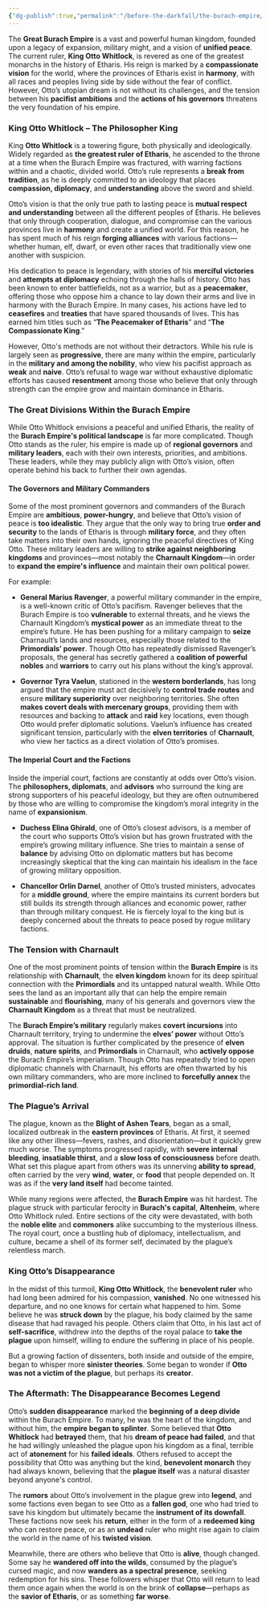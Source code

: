 ```yaml
---
{"dg-publish":true,"permalink":"/before-the-darkfall/the-burach-empire/"}
---
```


The **Great Burach Empire** is a vast and powerful human kingdom, founded upon a legacy of expansion, military might, and a vision of **unified peace**. The current ruler, **King Otto Whitlock**, is revered as one of the greatest monarchs in the history of Etharis. His reign is marked by a **compassionate vision** for the world, where the provinces of Etharis exist in **harmony**, with all races and peoples living side by side without the fear of conflict. However, Otto’s utopian dream is not without its challenges, and the tension between his **pacifist ambitions** and the **actions of his governors** threatens the very foundation of his empire.

### **King Otto Whitlock – The Philosopher King**

King **Otto Whitlock** is a towering figure, both physically and ideologically. Widely regarded as **the greatest ruler of Etharis**, he ascended to the throne at a time when the Burach Empire was fractured, with warring factions within and a chaotic, divided world. Otto’s rule represents a **break from tradition**, as he is deeply committed to an ideology that places **compassion, diplomacy**, and **understanding** above the sword and shield.

Otto’s vision is that the only true path to lasting peace is **mutual respect and understanding** between all the different peoples of Etharis. He believes that only through cooperation, dialogue, and compromise can the various provinces live in **harmony** and create a unified world. For this reason, he has spent much of his reign **forging alliances** with various factions—whether human, elf, dwarf, or even other races that traditionally view one another with suspicion.

His dedication to peace is legendary, with stories of his **merciful victories** and **attempts at diplomacy** echoing through the halls of history. Otto has been known to enter battlefields, not as a warrior, but as a **peacemaker**, offering those who oppose him a chance to lay down their arms and live in harmony with the Burach Empire. In many cases, his actions have led to **ceasefires** and **treaties** that have spared thousands of lives. This has earned him titles such as “**The Peacemaker of Etharis**” and “**The Compassionate King**.”

However, Otto's methods are not without their detractors. While his rule is largely seen as **progressive**, there are many within the empire, particularly in the **military and among the nobility**, who view his pacifist approach as **weak** and **naive**. Otto’s refusal to wage war without exhaustive diplomatic efforts has caused **resentment** among those who believe that only through strength can the empire grow and maintain dominance in Etharis.
### **The Great Divisions Within the Burach Empire**

While Otto Whitlock envisions a peaceful and unified Etharis, the reality of the **Burach Empire's political landscape** is far more complicated. Though Otto stands as the ruler, his empire is made up of **regional governors** and **military leaders**, each with their own interests, priorities, and ambitions. These leaders, while they may publicly align with Otto’s vision, often operate behind his back to further their own agendas.

#### **The Governors and Military Commanders**

Some of the most prominent governors and commanders of the Burach Empire are **ambitious**, **power-hungry**, and believe that Otto’s vision of peace is **too idealistic**. They argue that the only way to bring true **order and security** to the lands of Etharis is through **military force**, and they often take matters into their own hands, ignoring the peaceful directives of King Otto. These military leaders are willing to **strike against neighboring kingdoms** and provinces—most notably the **Charnault Kingdom**—in order to **expand the empire's influence** and maintain their own political power.

For example:

- **General Marius Ravenger**, a powerful military commander in the empire, is a well-known critic of Otto’s pacifism. Ravenger believes that the Burach Empire is too **vulnerable** to external threats, and he views the Charnault Kingdom’s **mystical power** as an immediate threat to the empire’s future. He has been pushing for a military campaign to **seize** Charnault’s lands and resources, especially those related to the **Primordials’ power**. Though Otto has repeatedly dismissed Ravenger’s proposals, the general has secretly gathered a **coalition of powerful nobles** and **warriors** to carry out his plans without the king’s approval.

- **Governor Tyra Vaelun**, stationed in the **western borderlands**, has long argued that the empire must act decisively to **control trade routes** and ensure **military superiority** over neighboring territories. She often **makes covert deals with mercenary groups**, providing them with resources and backing to **attack** and **raid** key locations, even though Otto would prefer diplomatic solutions. Vaelun’s influence has created significant tension, particularly with the **elven territories** of **Charnault**, who view her tactics as a direct violation of Otto’s promises.


#### **The Imperial Court and the Factions**

Inside the imperial court, factions are constantly at odds over Otto’s vision. The **philosophers, diplomats**, and **advisors** who surround the king are strong supporters of his peaceful ideology, but they are often outnumbered by those who are willing to compromise the kingdom’s moral integrity in the name of **expansionism**.

- **Duchess Elina Ghirald**, one of Otto’s closest advisors, is a member of the court who supports Otto’s vision but has grown frustrated with the empire’s growing military influence. She tries to maintain a sense of **balance** by advising Otto on diplomatic matters but has become increasingly skeptical that the king can maintain his idealism in the face of growing military opposition.

- **Chancellor Orlin Darnel**, another of Otto’s trusted ministers, advocates for a **middle ground**, where the empire maintains its current borders but still builds its strength through alliances and economic power, rather than through military conquest. He is fiercely loyal to the king but is deeply concerned about the threats to peace posed by rogue military factions.

### **The Tension with Charnault**

One of the most prominent points of tension within the **Burach Empire** is its relationship with **Charnault**, the **elven kingdom** known for its deep spiritual connection with the **Primordials** and its untapped natural wealth. While Otto sees the land as an important ally that can help the empire remain **sustainable** and **flourishing**, many of his generals and governors view the **Charnault Kingdom** as a threat that must be neutralized.

The **Burach Empire’s military** regularly makes **covert incursions** into Charnault territory, trying to undermine the **elves’ power** without Otto’s approval. The situation is further complicated by the presence of **elven druids**, **nature spirits**, and **Primordials** in Charnault, who **actively oppose** the Burach Empire’s imperialism. Though Otto has repeatedly tried to open diplomatic channels with Charnault, his efforts are often thwarted by his own military commanders, who are more inclined to **forcefully annex** the **primordial-rich land**.

### **The Plague’s Arrival**

The plague, known as the **Blight of Ashen Tears**, began as a small, localized outbreak in the **eastern provinces** of Etharis. At first, it seemed like any other illness—fevers, rashes, and disorientation—but it quickly grew much worse. The symptoms progressed rapidly, with **severe internal bleeding**, **insatiable thirst**, and a **slow loss of consciousness** before death. What set this plague apart from others was its unnerving **ability to spread**, often carried by the very **wind**, **water**, or **food** that people depended on. It was as if the **very land itself** had become tainted.

While many regions were affected, the **Burach Empire** was hit hardest. The plague struck with particular ferocity in **Burach's capital**, **Altenheim**, where Otto Whitlock ruled. Entire sections of the city were devastated, with both the **noble elite** and **commoners** alike succumbing to the mysterious illness. The royal court, once a bustling hub of diplomacy, intellectualism, and culture, became a shell of its former self, decimated by the plague’s relentless march.

### **King Otto’s Disappearance**

In the midst of this turmoil, **King Otto Whitlock**, the **benevolent ruler** who had long been admired for his compassion, **vanished**. No one witnessed his departure, and no one knows for certain what happened to him. Some believe he was **struck down** by the plague, his body claimed by the same disease that had ravaged his people. Others claim that Otto, in his last act of **self-sacrifice**, withdrew into the depths of the royal palace to **take the plague** upon himself, willing to endure the suffering in place of his people.

But a growing faction of dissenters, both inside and outside of the empire, began to whisper more **sinister theories**. Some began to wonder if **Otto was not a victim of the plague**, but perhaps its **creator**.

### **The Aftermath: The Disappearance Becomes Legend**

Otto’s **sudden disappearance** marked the **beginning of a deep divide** within the Burach Empire. To many, he was the heart of the kingdom, and without him, the **empire began to splinter**. Some believed that **Otto Whitlock** had **betrayed** them, that his **dream of peace had failed**, and that he had willingly unleashed the plague upon his kingdom as a final, terrible act of **atonement** for his **failed ideals**. Others refused to accept the possibility that Otto was anything but the kind, **benevolent monarch** they had always known, believing that the **plague itself** was a natural disaster beyond anyone's control.

The **rumors** about Otto’s involvement in the plague grew into **legend**, and some factions even began to see Otto as a **fallen god**, one who had tried to save his kingdom but ultimately became the **instrument of its downfall**. These factions now seek his **return**, either in the form of a **redeemed king** who can restore peace, or as an **undead** ruler who might rise again to claim the world in the name of his **twisted vision**.

Meanwhile, there are others who believe that Otto is **alive**, though changed. Some say he **wandered off into the wilds**, consumed by the plague’s cursed magic, and now **wanders as a spectral presence**, seeking redemption for his sins. These followers whisper that Otto will return to lead them once again when the world is on the brink of **collapse**—perhaps as the **savior of Etharis**, or as something **far worse**.